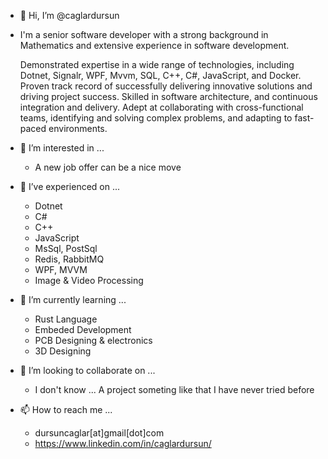 - 👋 Hi, I’m @caglardursun

* I'm a senior software developer with a strong background in Mathematics and extensive experience in software development.

  Demonstrated expertise in a wide range of technologies, including Dotnet, Signalr, WPF, Mvvm, SQL, C++, C#, JavaScript, and Docker. Proven track record of successfully delivering innovative solutions and driving project success. Skilled in software architecture, and continuous integration and delivery. Adept at collaborating with cross-functional teams, identifying and solving complex problems, and adapting to fast-paced environments.

- 👀 I’m interested in ... 
  * A new job offer can be a nice move 
- 🌱 I’ve experienced on ...
  * Dotnet 
  * C# 
  * C++
  * JavaScript
  * MsSql, PostSql 
  * Redis, RabbitMQ
  * WPF, MVVM
  * Image & Video Processing        
- 🌱 I’m currently learning ...
  * Rust Language 
  * Embeded Development 
  * PCB Designing & electronics 
  * 3D Designing
- 💞️ I’m looking to collaborate on ...
  * I don't know ... A project someting like that I have never tried before 

- 📫 How to reach me ...      
  * dursuncaglar[at]gmail[dot]com 
  * https://www.linkedin.com/in/caglardursun/
      

